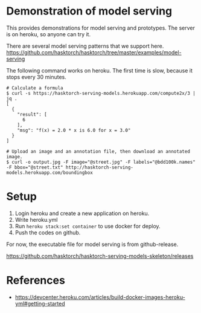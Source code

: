 # Demonstration of model serving

This provides demonstrations for model serving and prototypes.
The server is on heroku, so anyone can try it.

There are several model serving patterns that we support here.
https://github.com/hasktorch/hasktorch/tree/master/examples/model-serving

The following command works on heroku. The first time is slow, because it stops every 30 minutes.

```
# Calculate a formula
$ curl -s https://hasktorch-serving-models.herokuapp.com/compute2x/3 | jq .
[
  {
    "result": [
      6
    ],
    "msg": "f(x) = 2.0 * x is 6.0 for x = 3.0"
  }
]

# Upload an image and an annotation file, then download an annotated image. 
$ curl -o output.jpg -F image="@street.jpg" -F labels="@bdd100k.names" -F bbox="@street.txt" http://hasktorch-serving-models.herokuapp.com/boundingbox
```

# Setup

1. Login heroku and create a new application on heroku.
2. Write heroku.yml
3. Run `heroku stack:set container` to use docker for deploy.
4. Push the codes on github.

For now, the executable file for model serving is from github-release.

https://github.com/hasktorch/hasktorch-serving-models-skeleton/releases

# References

* https://devcenter.heroku.com/articles/build-docker-images-heroku-yml#getting-started
